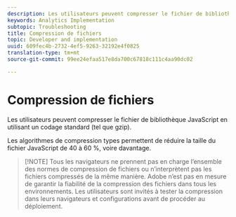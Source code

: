 ```yaml
---
description: Les utilisateurs peuvent compresser le fichier de bibliothèque JavaScript en utilisant un codage standard (tel que gzip).
keywords: Analytics Implementation
subtopic: Troubleshooting
title: Compression de fichiers
topic: Developer and implementation
uuid: 609fec4b-2732-4ef5-9263-32192e4f0825
translation-type: tm+mt
source-git-commit: 99ee24efaa517e8da700c67818c111c4aa90dc02

---
```



# Compression de fichiers

Les utilisateurs peuvent compresser le fichier de bibliothèque JavaScript en utilisant un codage standard (tel que gzip).

Les algorithmes de compression types permettent de réduire la taille du fichier JavaScript de 40 à 60 %, voire davantage.

> [!NOTE] Tous les navigateurs ne prennent pas en charge l’ensemble des normes de compression de fichiers ou n’interprètent pas les fichiers compressés de la même manière. Adobe n’est pas en mesure de garantir la fiabilité de la compression des fichiers dans tous les environnements. Les utilisateurs sont invités à tester la compression dans leurs navigateurs et configurations avant de procéder au déploiement.


